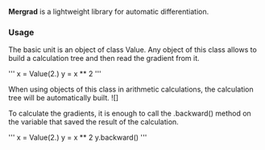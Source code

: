 **Mergrad** is a lightweight library for automatic differentiation.


### Usage

The basic unit is an object of class Value.
Any object of this class allows to build a calculation tree and then read the gradient from it. 


'''
x = Value(2.)
y = x ** 2
'''

When using objects of this class in arithmetic calculations, the calculation tree will be automatically built.
![]


To calculate the gradients, it is enough to call the .backward() method on the variable that saved the result of the calculation.

'''
x = Value(2.)
y = x ** 2
y.backward()
'''


